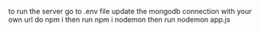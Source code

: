 to run the server 
go to .env file 
update the mongodb connection with your own url
do npm i
then run npm i nodemon
then run nodemon app.js

